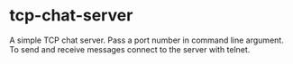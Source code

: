 # tcp-chat-server
A simple TCP chat server. Pass a port number in command line argument.
To send and receive messages connect to the server with telnet.
